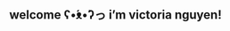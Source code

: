 ## welcome ʕ•́ᴥ•̀ʔっ i’m victoria nguyen!

<!--
**victoriawng/victoriawng** is a ✨ _special_ ✨ repository because its `README.md` (this file) appears on your GitHub profile.

Here are some ideas to get you started:
- 🔭 I'm a senior at UIUC looking for my early career role in data
- 🎓 I'm a senior at UIUC
- ⚖️ I'm interested in the intersection of data science and social good
- 🤔 Ready to take on the real world of data

- 🔭 I’m currently working on ...
- 🌱 I’m currently learning ...
- 👯 I’m looking to collaborate on ...
- 🤔 I’m looking for help with ...
- 💬 Ask me about ...
- 📫 How to reach me: ...
- 😄 Pronouns: ...
- ⚡ Fun fact: ...
-->
